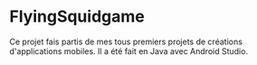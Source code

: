 # FlyingSquidgame
Ce projet fais partis de mes tous premiers projets de créations d'applications mobiles.
Il a été fait en Java avec Android Studio.

